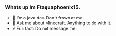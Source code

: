 ### Whats up Im Ftaquaphoenix15.

- 🌱 I’m a java dev. Don't frown at me.
- 💬 Ask me about Minecraft. Anything to do with it.
- ⚡ Fun fact: Do not message me.
